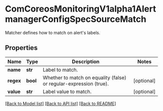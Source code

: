 # ComCoreosMonitoringV1alpha1AlertmanagerConfigSpecSourceMatch

Matcher defines how to match on alert's labels.
## Properties
Name | Type | Description | Notes
------------ | ------------- | ------------- | -------------
**name** | **str** | Label to match. | 
**regex** | **bool** | Whether to match on equality (false) or regular-expression (true). | [optional] 
**value** | **str** | Label value to match. | [optional] 

[[Back to Model list]](../README.md#documentation-for-models) [[Back to API list]](../README.md#documentation-for-api-endpoints) [[Back to README]](../README.md)


